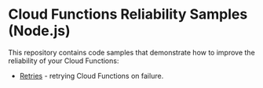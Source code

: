 # Cloud Functions Reliability Samples (Node.js)

This repository contains code samples that demonstrate how to improve the
reliability of your Cloud Functions:

*   [Retries](retries) - retrying Cloud Functions on failure.

